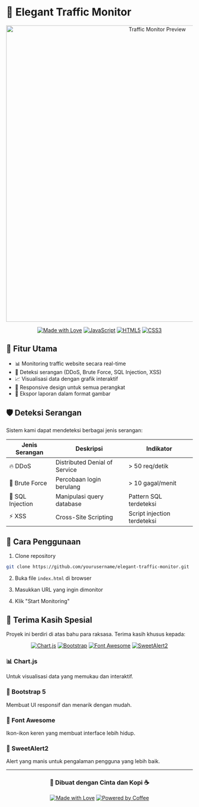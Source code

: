 # 🚦 Elegant Traffic Monitor

<div align="center">
  <img src="asset/images/preview.gif" alt="Traffic Monitor Preview" width="800px"/>
  
  [![Made with Love](https://img.shields.io/badge/Made%20with-❤️-red.svg)](https://github.com/BlackCat-443)
  [![JavaScript](https://img.shields.io/badge/JavaScript-F7DF1E?style=flat&logo=javascript&logoColor=black)](https://developer.mozilla.org/en-US/docs/Web/JavaScript)
  [![HTML5](https://img.shields.io/badge/HTML5-E34F26?style=flat&logo=html5&logoColor=white)](https://developer.mozilla.org/en-US/docs/Web/HTML)
  [![CSS3](https://img.shields.io/badge/CSS3-1572B6?style=flat&logo=css3&logoColor=white)](https://developer.mozilla.org/en-US/docs/Web/CSS)
</div>

## 🌟 Fitur Utama

- 📊 Monitoring traffic website secara real-time
- 🚨 Deteksi serangan (DDoS, Brute Force, SQL Injection, XSS)
- 📈 Visualisasi data dengan grafik interaktif
- 📱 Responsive design untuk semua perangkat
- 📸 Ekspor laporan dalam format gambar

## 🛡️ Deteksi Serangan

Sistem kami dapat mendeteksi berbagai jenis serangan:

| Jenis Serangan | Deskripsi | Indikator |
|----------------|-----------|-----------|
| 🔥 DDoS | Distributed Denial of Service | > 50 req/detik |
| 🔑 Brute Force | Percobaan login berulang | > 10 gagal/menit |
| 💉 SQL Injection | Manipulasi query database | Pattern SQL terdeteksi |
| ⚡ XSS | Cross-Site Scripting | Script injection terdeteksi |

## 🚀 Cara Penggunaan

1. Clone repository
```bash
git clone https://github.com/yourusername/elegant-traffic-monitor.git
```

2. Buka file ```index.html``` di browser

3. Masukkan URL yang ingin dimonitor

4. Klik "Start Monitoring"



## 🌟 Terima Kasih Spesial

Proyek ini berdiri di atas bahu para raksasa. Terima kasih khusus kepada:

<div align="center">

[![Chart.js](https://img.shields.io/badge/Chart.js-FF6384?style=for-the-badge&logo=chart.js&logoColor=white)](https://www.chartjs.org/)
[![Bootstrap](https://img.shields.io/badge/Bootstrap-7952B3?style=for-the-badge&logo=bootstrap&logoColor=white)](https://getbootstrap.com/)
[![Font Awesome](https://img.shields.io/badge/Font_Awesome-339AF0?style=for-the-badge&logo=fontawesome&logoColor=white)](https://fontawesome.com/)
[![SweetAlert2](https://img.shields.io/badge/SweetAlert2-8963FF?style=for-the-badge&logo=javascript&logoColor=white)](https://sweetalert2.github.io/)

</div>

### 📊 Chart.js
Untuk visualisasi data yang memukau dan interaktif.

### 🎨 Bootstrap 5
Membuat UI responsif dan menarik dengan mudah.

### 💅 Font Awesome
Ikon-ikon keren yang membuat interface lebih hidup.

### 🍭 SweetAlert2
Alert yang manis untuk pengalaman pengguna yang lebih baik.

---

<div align="center">

### 💖 Dibuat dengan Cinta dan Kopi ☕

[![Made with Love](https://forthebadge.com/images/badges/built-with-love.svg)](https://github.com/BlackCat-443)
[![Powered by Coffee](https://forthebadge.com/images/badges/powered-by-coffee.svg)](https://github.com/BlackCat-443)

</div>
